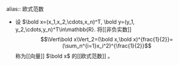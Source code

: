 alias:: 欧式范数

- 设 $\bold x=(x_1,x_2,\cdots,x_n)^T, \bold y=(y_1, y_2,\cdots,y_n)^T\in\mathbb{R}. 将[[非负实数]]
  $$\Vert\bold x\Vert_2=(\bold x,\bold x)^{frac{1}{2}}=(\sum_n^{i=1}x_i^2)^{\frac{1}{2}}$$
  称为[[向量]] $\bold x$ 的[[欧式范数]] 。